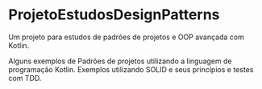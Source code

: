 # ProjetoEstudosDesignPatterns
Um projeto para estudos de padrões de projetos e OOP avançada com Kotlin.

Alguns exemplos de Padrões de projetos utilizando a linguagem de programação Kotlin. 
Exemplos utilizando SOLID e seus princípios e testes com TDD.
